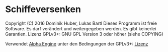 # Schiffeversenken

Copyright (C) 2016 Dominik Huber, Lukas Bartl
Dieses Programm ist freie Software. Es darf verändert und weitergegeben werden.
Es gibt keinerlei Garantien.
Lizenz GPLv3+: GNU GPL Version 3 oder höher (siehe COPYING)

Verwendet [Alpha Engine](http://engine-alpha.org/) unter den Bedingungen der GPLv3+:
[Lizenz](http://engine-alpha.org/wiki/Lizenzen)
